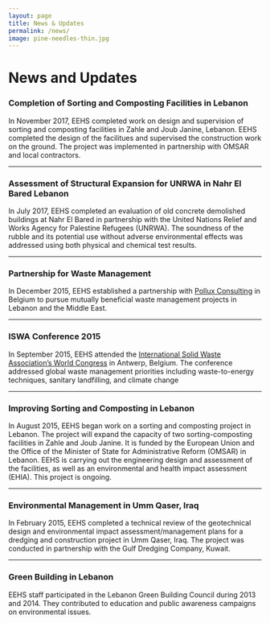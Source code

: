 ```yaml
---
layout: page
title: News & Updates
permalink: /news/
image: pine-needles-thin.jpg
---
```


# News and Updates

### Completion of Sorting and Composting Facilities in Lebanon

In November 2017, EEHS completed work on design and supervision of sorting and composting facilities in Zahle and Joub Janine, Lebanon. EEHS completed the design of the facilitues and supervised the construction work on the ground. The project was implemented in partnership with OMSAR and local contractors. 

***

### Assessment of Structural Expansion for UNRWA in Nahr El Bared Lebanon

In July 2017, EEHS completed an evaluation of old concrete demolished buildings at Nahr El Bared in partnership with the United Nations Relief and Works Agency for Palestine Refugees (UNRWA). The soundness of the rubble and its potential use without adverse environmental effects was addressed using both physical and chemical test results.

***

### Partnership for Waste Management

In December 2015, EEHS established a partnership with [Pollux Consulting](http://polluxconsulting.com/) in Belgium to pursue mutually beneficial waste management projects in Lebanon and the Middle East.

***

### ISWA Conference 2015

In September 2015, EEHS attended the [International Solid Waste Association’s
World Congress](http://iswa2015.org) in Antwerp, Belgium. The conference
addressed global waste management priorities including waste-to-energy
techniques, sanitary landfilling, and climate change

***

### Improving Sorting and Composting in Lebanon

In August 2015, EEHS began work on a sorting and composting project in Lebanon.
The project will expand the capacity of two sorting-composting facilities in Zahle
and Joub Janine. It is funded by the European Union and the Office of the Minister of
State for Administrative Reform (OMSAR) in Lebanon. EEHS is carrying out the
engineering design and assessment of the facilities, as well as an environmental and
health impact assessment (EHIA). This project is ongoing.

***

### Environmental Management in Umm Qaser, Iraq

In February 2015, EEHS completed a technical review of the geotechnical design and
environmental impact assessment/management plans for a dredging and
construction project in Umm Qaser, Iraq. The project was conducted in partnership
with the Gulf Dredging Company, Kuwait.

***

### Green Building in Lebanon

EEHS staff participated in the Lebanon Green Building Council during 2013 and
2014. They contributed to education and public awareness campaigns on
environmental issues.
